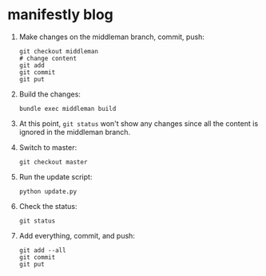 # manifestly blog

1.  Make changes on the middleman branch, commit, push:

        git checkout middleman
        # change content
        git add
        git commit
        git put

2.  Build the changes:

        bundle exec middleman build

3.  At this point, `git status` won't show any changes since all the content is ignored in the middleman branch.

4.  Switch to master:

        git checkout master
        
5.  Run the update script:

        python update.py

6.  Check the status:

        git status
        
7.  Add everything, commit, and push:

        git add --all
        git commit
        git put
